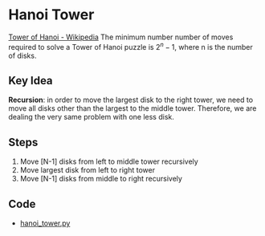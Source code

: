 # Hanoi Tower

[Tower of Hanoi - Wikipedia](https://en.wikipedia.org/wiki/Tower_of_Hanoi)
The minimum number number of moves required to solve a Tower of Hanoi puzzle is $2^n -1$, where n is the number of disks.

## Key Idea

**Recursion**: in order to move the largest disk to the right tower, we need to move all disks other than the largest to the middle tower. Therefore, we are dealing the very same problem with one less disk.

## Steps

1. Move [N-1] disks from left to middle tower recursively
2. Move largest disk from left to right tower
3. Move [N-1] disks from middle to right recursively

## Code

* [hanoi_tower.py](https://github.com/xuhang57/Learn-Algorithms/blob/master/100-Days-Of-Algorithms/Hanoi-Tower/hanoi_tower.py)

